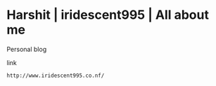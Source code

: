 # Harshit | iridescent995 | All about me
Personal blog

link

```
http://www.iridescent995.co.nf/
```
